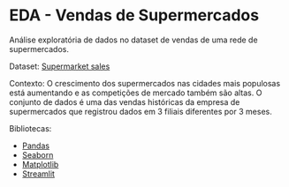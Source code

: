 # EDA - Vendas de Supermercados
Análise exploratória de dados no dataset de vendas de uma rede de supermercados.

Dataset: [Supermarket sales](https://www.kaggle.com/datasets/aungpyaeap/supermarket-sales)

Contexto: O crescimento dos supermercados nas cidades mais populosas está aumentando e as competições de mercado também são altas. O conjunto de dados é uma das vendas históricas da empresa de supermercados que registrou dados em 3 filiais diferentes por 3 meses.

Bibliotecas: 
- [Pandas](https://pandas.pydata.org/)
- [Seaborn](https://seaborn.pydata.org/)
- [Matplotlib](https://matplotlib.org/)
- [Streamlit](https://streamlit.io/)
